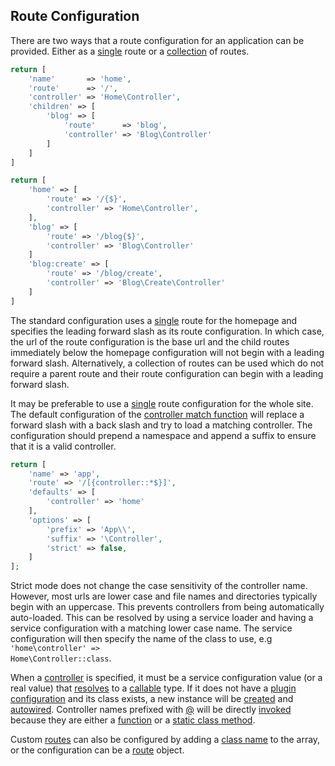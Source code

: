 ## Route Configuration
There are two ways that a route configuration for an application can be provided. Either as a [single](https://github.com/mvc5/mvc5-application/blob/master/config/route.php) route or a [collection](https://github.com/mvc5/mvc5-application/blob/master/config/route.collection.php) of routes.


```php
return [
    'name'       => 'home',
    'route'      => '/',
    'controller' => 'Home\Controller',
    'children' => [
        'blog' => [
            'route'      => 'blog',
            'controller' => 'Blog\Controller'
        ]
    ]
]
```

```php
return [
    'home' => [
        'route' => '/{$}',
        'controller' => 'Home\Controller',
    ],
    'blog' => [
        'route' => '/blog{$}',
        'controller' => 'Blog\Controller'
    ]
    'blog:create' => [
        'route' => '/blog/create',
        'controller' => 'Blog\Create\Controller'
    ]
]
```


The standard configuration uses a [single](https://github.com/mvc5/mvc5-application/blob/master/config/route.php) route for the homepage and specifies the leading forward slash as its route configuration. In which case, the url of the route configuration is the base url and the child routes immediately below the homepage configuration will not begin with a leading forward slash. Alternatively, a collection of routes can be used which do not require a parent route and their route configuration can begin with a leading forward slash.

It may be preferable to use a [single](https://github.com/mvc5/mvc5-application/blob/master/config/route.php) route configuration for the whole site. The default configuration of the [controller match function](https://github.com/mvc5/mvc5/blob/master/src/Route/Match/Controller.php#L196) will replace a forward slash with a back slash and try to load a matching controller. The configuration should prepend a namespace and append a suffix to ensure that it is a valid controller.

```php
return [
    'name' => 'app',
    'route' => '/[{controller::*$}]',
    'defaults' => [
        'controller' => 'home'
    ],
    'options' => [
        'prefix' => 'App\\',
        'suffix' => '\Controller',
        'strict' => false,
    ]    
];
```

Strict mode does not change the case sensitivity of the controller name. However, most urls are lower case and file names and directories typically begin with an uppercase. This prevents controllers from being automatically auto-loaded. This can be resolved by using a service loader and having a service configuration with a matching lower case name. The service configuration will then specify the name of the class to use, e.g <code>'home\controller' => Home\Controller::class</code>.

When a [controller](https://github.com/mvc5/mvc5/blob/master/src/Route/Route.php#L55) is specified, it must be a service configuration value (or a real value) that [resolves](https://github.com/mvc5/mvc5/blob/master/src/Resolver/Resolver.php#L572) to a [callable](http://php.net/manual/en/language.types.callable.php) type. If it does not have a [plugin configuration](https://github.com/mvc5/mvc5/blob/master/config/service.php) and its class exists, a new instance will be [created](https://github.com/mvc5/mvc5/blob/master/src/Resolver/Build.php#L124) and [autowired](#autowiring). Controller names prefixed with [@](https://github.com/mvc5/mvc5/blob/master/src/Arg.php#L13) will be directly [invoked](https://github.com/mvc5/mvc5/blob/master/src/Resolver/Resolver.php#L394) because they are either a [function](https://github.com/mvc5/mvc5/blob/master/src/Signal.php#L36) or a [static class method](https://github.com/mvc5/mvc5/blob/master/src/Signal.php#L32).

Custom [routes](https://github.com/mvc5/mvc5/blob/master/src/Route/Route.php) can also be configured by adding a [class name](https://github.com/mvc5/mvc5/blob/master/src/Route/Route.php#L45) to the array, or the configuration can be a [route](https://github.com/mvc5/mvc5/blob/master/src/Route/Route.php) object.
